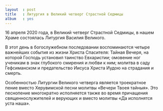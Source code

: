 ```yaml
---
layout  : post
title   : Литургия в Великий четверг Страстной Седмицы
album   : yes
---
```

16 апреля 2020 года, в Великий четверг Страстной Седмицы, в нашем Храме состоялась Литургия Василия Великого.

В этот день в богослужебном последовании воспоминаются четыре важнейших события из жизни Христа Спасителя: Тайная Вечеря, на которой Господь установил таинство Евхаристии; омовение ног ученикам в знак глубокого смирения и любви к ним; молитва в саду Гефсиманском и предательство Иисуса Христа Иудою на страдания и смерть.

Особенностью Литургии Великого четверга является троекратное пение вместо Херувимской песни молитвы «Вечери Твоея тайныя». Это песнопение многократно исполняется также во время причащения священнослужителей и верующих и вместо молитвы «Да исполнятся уста наша».
